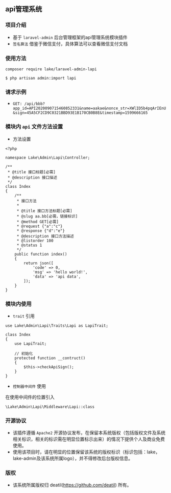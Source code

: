 ## api管理系统


### 项目介绍

*  基于 `laravel-admin` 后台管理框架的api管理系统模块插件
*  `签名算法` 借鉴于微信支付，具体算法可以查看微信支付文档


### 使用方法 

~~~
composer require lake/laravel-admin-lapi

$ php artisan admin:import lapi
~~~


### 请求示例 
*  `GET: /api/bbb?app_id=API2020090715460852331&name=aakae&nonce_str=XWlID5b4pqArIEnU&sign=45A5CF2CD9C0321BBD93E1B170CB0B8E&timestamp=1599666165`


### 模块内 `api` 文件方法设置

*  方法设置
~~~
<?php

namespace Lake\Admin\Lapi\Controller;

/**
 * @title 接口标题[必需]
 * @description 接口描述
 */
class Index
{
    /**
     * 接口方法
     *
     * @title 接口方法标题[必需]
     * @slug aa.bb[必需，链接标识]
     * @method GET[必需]
     * @request {"a":"c"}
     * @response {"d":"e"}
     * @description 接口方法描述
     * @listorder 100
     * @status 1
     */
    public function index()
    {
        return json([
            'code' => 0,
            'msg' => 'hello world!',
            'data' => 'api data',
        ]);
    }
}

~~~


### 模块内使用 

*  `trait` 引用
~~~
use Lake\Admin\Lapi\Traits\Lapi as LapiTrait;

class Index
{
    use LapiTrait;

    // 初始化
    protected function __contruct()
    {
        $this->checkApiSign();
    }
}
~~~

*  `控制器中间件` 使用

在使用中间件的位置引入
~~~
\Lake\Admin\Lapi\Middleware\Lapi::class
~~~


### 开源协议

*  该插件遵循 `Apache2` 开源协议发布，在保留本系统版权（包括版权文件及系统相关标识，相关的标识需在明显位置标示出来）的情况下提供个人及商业免费使用。  
*  使用该项目时，请在明显的位置保留该系统的版权标识（标识包括：lake，lake-admin及该系统所属logo），并不得修改后台版权信息。


### 版权

*  该系统所属版权归 deatil(https://github.com/deatil) 所有。
